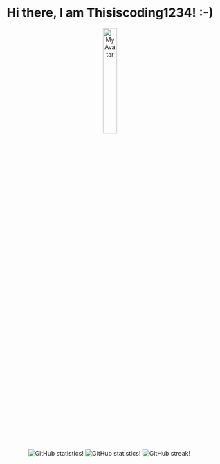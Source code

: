 <h1 align="center"> Hi there, I am Thisiscoding1234! :-) </h1>

<p align="center">
<img src="https://api.dicebear.com/8.x/shapes/svg?seed=thisiscoding1234&backgroundColor=f88c49,ffdfbf&backgroundType=gradientLinear&backgroundRotation=360,-360&shape1=ellipseFilled,polygonFilled,rectangleFilled,ellipse,line,polygon,rectangle&shape1Color=0a5b83,1c799f,f1f4dc,69d2e7,f88c49&shape2=ellipseFilled,line,polygonFilled,rectangleFilled,rectangle,polygon,ellipse&radius=50" alt="My Avatar" style="width:25%; height:25%;"/>

<br/>

<picture>
  <source media="(prefers-color-scheme: dark)" srcset="https://github-readme-stats.vercel.app/api?username=thisiscoding1234&theme=solarized-dark&show_icons=true&show=reviews,discussions_started,discussions_answered,prs_merged,prs_merged_percentage">
  <source media="(prefers-color-scheme: light)" srcset="https://github-readme-stats.vercel.app/api?username=thisiscoding1234&theme=solarized-light&show_icons=true&show=reviews,discussions_started,discussions_answered,prs_merged,prs_merged_percentage">
  <img alt="GitHub statistics!" src="https://github-readme-stats.vercel.app/api?username=thisiscoding1234&theme=transparent&show_icons=true&show=reviews,discussions_started,discussions_answered,prs_merged,prs_merged_percentage">
</picture>

<picture>
  <source media="(prefers-color-scheme: dark)" srcset="https://github-readme-stats.vercel.app/api/top-langs/?username=thisiscoding1234&theme=solarized-dark&size_weight=0.5&count_weight=0.5&layout=donut">
  <source media="(prefers-color-scheme: light)" srcset="https://github-readme-stats.vercel.app/api/top-langs/?username=thisiscoding1234&theme=solarized-light&size_weight=0.5&count_weight=0.5&layout=donut">
  <img alt="GitHub statistics!" src="https://github-readme-stats.vercel.app/api/top-langs/?username=thisiscoding1234&theme=transparent&size_weight=0.5&count_weight=0.5&layout=donut">
</picture>

<picture>
  <source media="(prefers-color-scheme: dark)" srcset="https://github-readme-streak-stats.herokuapp.com?user=thisiscoding1234&theme=solarized-dark">
  <source media="(prefers-color-scheme: light)" srcset="https://github-readme-streak-stats.herokuapp.com?user=thisiscoding1234&theme=solarized-light">
  <img alt="GitHub streak!" src="https://github-readme-streak-stats.herokuapp.com?user=thisiscoding1234&transparent&hide_border=true">
</picture>

<picture>
  <source srcset="https://github-profile-trophy.vercel.app/?username=thisiscoding1234&no-bg=true&no-frame=true&row=3&column=3">
  <img scr="https://github-profile-trophy.vercel.app/?username=thisiscoding1234&no-bg=true&no-frame=true&row=3&column=3">
</picture>

<br/>
</p>
